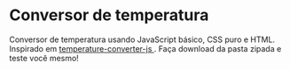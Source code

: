 <h1 text-align="center">Conversor de temperatura</h1>
<p>Conversor de temperatura usando JavaScript básico, CSS puro e HTML. Inspirado em <a href="https://github.com/ellehallal/temperature-converter-js"> temperature-converter-js </a>. Faça download da pasta zipada e teste você mesmo! </p>
